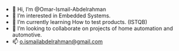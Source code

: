 - 👋 Hi, I’m @Omar-Ismail-Abdelrahman
- 👀 I’m interested in Embedded Systems.
- 🌱 I’m currently learning How to test products. (ISTQB) 
- 💞️ I’m looking to collaborate on projects of home automation and automotive.
- 📫 o.ismailabdelrahman@gmail.com


<!---
Omar-Ismail-Abdelrahman/Omar-Ismail-Abdelrahman is a ✨ special ✨ repository because its `README.md` (this file) appears on your GitHub profile.
You can click the Preview link to take a look at your changes.
--->
